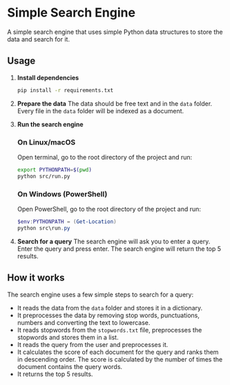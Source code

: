 
# Simple Search Engine

A simple search engine that uses simple Python data structures to store the data and search for it.

## Usage

1. **Install dependencies**  
   
   ```bash
   pip install -r requirements.txt
   ```

2. **Prepare the data**
   The data should be free text and in the `data` folder. Every file in the `data` folder will be indexed as a document.

3. **Run the search engine**

   ### On Linux/macOS

   Open terminal, go to the root directory of the project and run:

   ```bash
   export PYTHONPATH=$(pwd)
   python src/run.py
   ```

   ### On Windows (PowerShell)

   Open PowerShell, go to the root directory of the project and run:

   ```powershell
   $env:PYTHONPATH = (Get-Location)
   python src\run.py
   ```

4. **Search for a query**
   The search engine will ask you to enter a query. Enter the query and press enter. The search engine will return the top 5 results.

## How it works

The search engine uses a few simple steps to search for a query:

* It reads the data from the `data` folder and stores it in a dictionary.
* It preprocesses the data by removing stop words, punctuations, numbers and converting the text to lowercase.
* It reads stopwords from the `stopwords.txt` file, preprocesses the stopwords and stores them in a list.
* It reads the query from the user and preprocesses it.
* It calculates the score of each document for the query and ranks them in descending order. The score is calculated by the number of times the document contains the query words.
* It returns the top 5 results.



